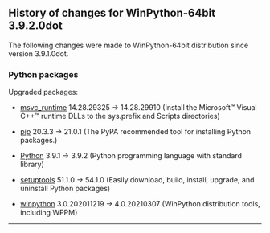 ﻿## History of changes for WinPython-64bit 3.9.2.0dot

The following changes were made to WinPython-64bit distribution since version 3.9.1.0dot.

### Python packages

Upgraded packages:

  * [msvc_runtime](https://pypi.org/project/msvc_runtime) 14.28.29325 → 14.28.29910 (Install the Microsoft&#8482; Visual C++&#8482; runtime DLLs to the sys.prefix and Scripts directories)
  * [pip](https://pypi.org/project/pip) 20.3.3 → 21.0.1 (The PyPA recommended tool for installing Python packages.)
  * [Python](http://www.python.org/) 3.9.1 → 3.9.2 (Python programming language with standard library)
  * [setuptools](https://pypi.org/project/setuptools) 51.1.0 → 54.1.0 (Easily download, build, install, upgrade, and uninstall Python packages)
  * [winpython](http://winpython.github.io/) 3.0.202011219 → 4.0.20210307 (WinPython distribution tools, including WPPM)

* * *
